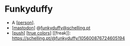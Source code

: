 # Funkyduffy

- A [[person]].
- [[mastodon]] @funkyduffy@schelling.pt
- [[push]] [[true colors]] [[freak]]: https://schelling.pt/@funkyduffy/105600876724605194


[//begin]: # "Autogenerated link references for markdown compatibility"
[person]: person "Person"
[mastodon]: mastodon "Mastodon"
[push]: push "Push"
[true colors]: true-colors "True Colors"
[//end]: # "Autogenerated link references"